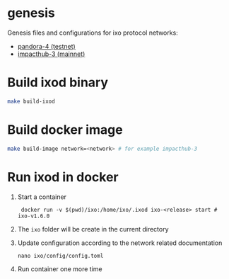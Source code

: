 # genesis

Genesis files and configurations for ixo protocol networks:

- [pandora-4 (testnet)](./pandora-4/README.md)
- [impacthub-3 (mainnet)](./impacthub-3/README.md)

# Build ixod binary

```bash
make build-ixod
```

# Build docker image

```bash
make build-image network=<network> # for example impacthub-3
```

# Run ixod in docker

1. Start a container

   ```
    docker run -v $(pwd)/ixo:/home/ixo/.ixod ixo-<release> start # ixo-v1.6.0
   ```

1. The `ixo` folder will be create in the current directory

1. Update configuration according to the network related documentation

   ```
   nano ixo/config/config.toml
   ```

1. Run container one more time
